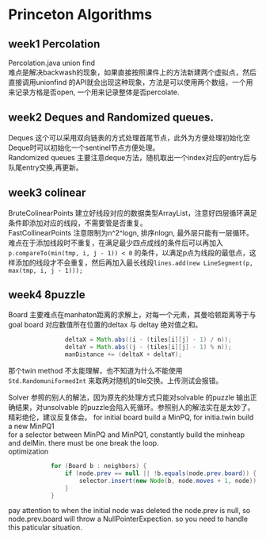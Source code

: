 # Princeton Algorithms
## week1 Percolation
Percolation.java union find  
难点是解决backwash的现象，如果直接按照课件上的方法新建两个虚拟点，然后直接调用unionfind 的API就会出现这种现象，方法是可以使用两个数组，一个用来记录方格是否open, 一个用来记录整体是否percolate.  
## week2 Deques and Randomized queues.
Deques 这个可以采用双向链表的方式处理首尾节点，此外为方便处理初始化空Deque时可以初始化一个sentinel节点方便处理。  
Randomized queues 主要注意deque方法，随机取出一个index对应的entry后与队尾entry交换,再更新。
## week3 colinear
BruteColinearPoints 建立好线段对应的数据类型ArrayList，注意好四层循环满足条件即添加对应的线段，不需要管是否重复。  
FastCollinearPoints 注意限制为n^2^logn, 排序nlogn, 最外层只能有一层循环。 难点在于添加线段时不重复，在满足最少四点成线的条件后可以再加入`p.compareTo(min(tmp, i, j - 1)) < 0` 的条件，以满足p点为线段的最低点，这样添加的线段才不会重复，然后再加入最长线段`lines.add(new LineSegment(p, max(tmp, i, j - 1)));`  
## week4 8puzzle
Board 主要难点在manhaton距离的求解上，对每一个元素，其曼哈顿距离等于与goal board 对应数值所在位置的deltax 与 deltay 绝对值之和。

```java
                deltaX = Math.abs((i - (tiles[i][j] - 1) / n));
                deltaY = Math.abs((j - (tiles[i][j] - 1) % n));
                manDistance += (deltaX + deltaY);
``` 
那个twin method 不太能理解，也不知道为什么不能使用`Std.RandomuniformedInt` 来取两对随机的tile交换。上传测试会报错。

Solver 参照的别人的解法，因为原先的处理方式只能对solvable 的puzzle 输出正确结果，对unsolvable 的puzzle会陷入死循环。参照别人的解法实在是太妙了。精彩绝伦，建议反复体会。
for initial board build a MinPQ, for initia.twin build a new MinPQ1  
for a selector between MinPQ and MinPQ1, constantly build the minheap and delMin. there must be one break the loop.  
optimization   

```java
            for (Board b : neighbors) {
                if (node.prev == null || !b.equals(node.prev.board)) {
                    selector.insert(new Node(b, node.moves + 1, node));
                }
            }
```
pay attention to when the initial node was deleted the node.prev is null, so node.prev.board will 
throw a NullPointerExpection. so you need to handle this paticular situation.  
